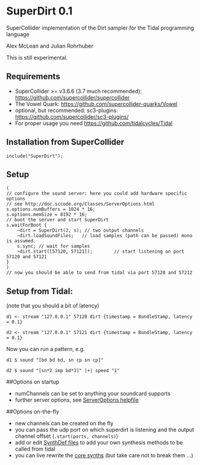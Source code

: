 # SuperDirt 0.1
SuperCollider implementation of the Dirt sampler for the Tidal programming language

Alex McLean and Julian Rohrhuber

This is still experimental.

## Requirements

* SuperCollider >= v3.6.6 (3.7 much recommended): https://github.com/supercollider/supercollider
* The Vowel Quark: https://github.com/supercollider-quarks/Vowel
* optional, but recommended: sc3-plugins: https://github.com/supercollider/sc3-plugins/
* For proper usage you need https://github.com/tidalcycles/Tidal

## Installation from SuperCollider
```
include("SuperDirt");
```

## Setup
```
(
// configure the sound server: here you could add hardware specific options
// see http://doc.sccode.org/Classes/ServerOptions.html
s.options.numBuffers = 1024 * 16;
s.options.memSize = 8192 * 16;
// boot the server and start SuperDirt
s.waitForBoot {
	~dirt = SuperDirt(2, s); // two output channels
	~dirt.loadSoundFiles;	// load samples (path can be passed) mono is assumed.
	s.sync; // wait for samples
	~dirt.start([57120, 57121]);		// start listening on port 57120 and 57121
}
)
// now you should be able to send from tidal via port 57120 and 57212
```

## Setup from Tidal:
(note that you should a bit of latency)
```
d1 <- stream "127.0.0.1" 57120 dirt {timestamp = BundleStamp, latency = 0.1}

d2 <- stream "127.0.0.1" 57121 dirt {timestamp = BundleStamp, latency = 0.1}
```
Now you can run a pattern, e.g.
```
d1 $ sound "[bd bd bd, sn cp sn cp]"

d2 $ sound "[sn*2 imp bd*3]" |+| speed "1"
```

##Options on startup
- numChannels can be set to anything your soundcard supports
- further server options, see [ServerOptions helpfile](http://doc.sccode.org/Classes/ServerOptions.html)

##Options on-the-fly
- new channels can be created on the fly
- you can pass the udp port on which superdirt is listening and the output channel offset (```.start(ports, channels)```)
- add or edit [SynthDef files](https://github.com/musikinformatik/SuperDirt/blob/master/synths/default-synths.scd) to add your own synthesis methods to be called from tidal
- you can live rewrite the [core synths](https://github.com/musikinformatik/SuperDirt/blob/master/synths/core-synths.scd) (but take care not to break them ...)
